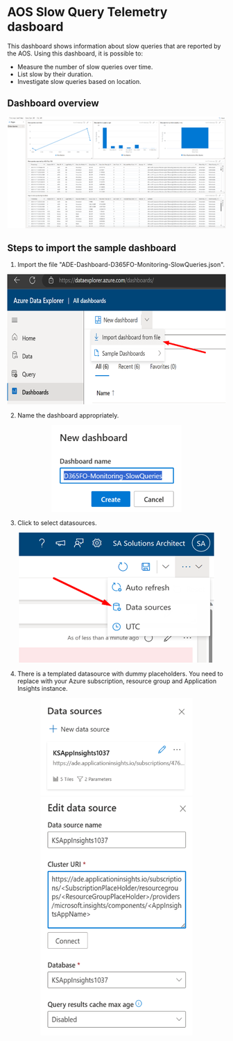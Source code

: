 # AOS Slow Query Telemetry dasboard

This dashboard shows information about slow queries that are reported by the AOS. Using this dashboard, it is possible to:

- Measure the number of slow queries over time.
- List slow by their duration.
- Investigate slow queries based on location.

## Dashboard overview

<div align=center><img src="./img/SlowQueriesDashboard1.png"></div>

## Steps to import the sample dashboard

  1. Import the file "ADE-Dashboard-D365FO-Monitoring-SlowQueries.json".
  
  <div align=center><img src="./img/1ImportSample.png" width="600" height="300"></div>

  2. Name the dashboard appropriately.
  
   <div align=center><img src="./img/2EditName.png" width="300" height="200"></div>
  
  3. Click to select datasources.
  
  <div align=center><img src="./img/3Datasource.png" width="450" height="300"></div>
  
  4. There is a templated datasource with dummy placeholders. You need to replace with your Azure subscription, resource group and Application Insights instance.
  
  <div align=center><img src="./img/4DatasourceEdit.png" width="350" height="225"></div>
  <div align=center><img src="./img/5DatasourceSet.png" width="350" height="550"></div>
